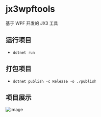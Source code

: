 # jx3wpftools
 基于 WPF 开发的 JX3 工具

## 运行项目  
- `dotnet run`  

## 打包项目  
- `dotnet publish -c Release -o ./publish`  

## 项目展示  
![image](https://github.com/Cassianvale/jx3wpftools/raw/main/Resource/img/home.png)  
